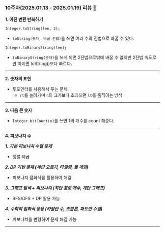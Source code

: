 ### 10주차(2025.01.13 - 2025.01.19) 리뷰 🤔

**1. 이진 변환 반복하기**
```
Integer.toString(len, 2);
```
- `toString(숫자, 바꿀 진법)`을 쓰면 여러 수의 진법으로 바꿀 수 있다.
```
Integer.toBinaryString(len);
```
- `toBinaryString(숫자)`을 쓰게 되면 2진법으로밖에 바꿀 수 없지만 2진법 속도로만 따지면 toString()보다 빠르다.
---

**2. 숫자의 표현**
- 투포인터를 사용해서 푸는 문제
  - `rt`를 늘려가며 `n`의 크기보다 초과되면 `lt`를 움직이는 방식
---

**3. 다음 큰 숫자**
- `Integer.bitCount(n)`를 쓰면 1의 개수를 count 해준다.
---

**4. 피보나치 수**

***1. 기본 피보나치 수열 문제***
- 행렬 제곱

***2. DP 기반 문제 (계단 오르기, 타일링, 돌 게임)***
- 피보나치 점화식을 활용하여 해결

***3. 그래프 탐색 + 피보나치 (최단 경로 개수, 계단 그래프)***
- BFS/DFS + DP 활용 가능

***4. 수학적 점화식 응용 (카탈란 수, 조합론, 파도반 수열)***
- 피보나치를 변형하여 문제 해결 가능
---